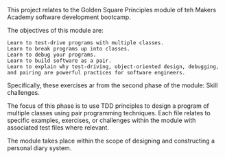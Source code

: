 This project relates to the Golden Square Principles module of teh Makers Academy software development bootcamp. 

The objectives of this module are:

    Learn to test-drive programs with multiple classes.
    Learn to break programs up into classes.
    Learn to debug your programs.
    Learn to build software as a pair.
    Learn to explain why test-driving, object-oriented design, debugging, and pairing are powerful practices for software engineers.

Specifically, these exercises ar from the second phase of the module: Skill challenges. 

The focus of this phase is to use TDD principles to design a program of multiple classes using pair programming techniques. Each file relates to specific examples, exercises, or challenges within the module with associated test files where relevant. 

The module takes place within the scope of designing and constructing a personal diary system. 